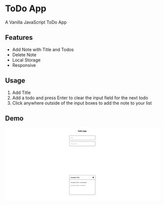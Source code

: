 # ToDo App
A Vanilla JavaScript ToDo App

## Features
- Add Note with Title and Todos
- Delete Note
- Local Storage
- Responsive

## Usage

1. Add Title
2. Add a todo and press Enter to clear the input field for the next todo
3. Click anywhere outside of the input boxes to add the note to your list

## Demo

![Todo App Demo](assets/gif/todoapp-example.gif)
